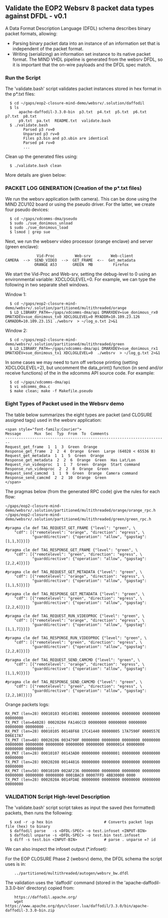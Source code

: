 ## Validate the EOP2 Websrv 8 packet data types against DFDL - v0.1

A Data Format Description Language (DFDL) schema describes binary packet 
formats, allowing: 
- Parsing binary packet data into an instance of an information set that is independent of the packet format. 
- Writing (serializing) an information set instance to its native packet format.
The MIND VHDL pipeline is generated from the websrv DFDL, so it is 
important that the on-wire payloads and the DFDL spec match. 

### Run the Script
The 'validate.bash' script validates packet instances stored in hex
format in the p*.txt files:
```
  $ cd ~/gaps/eop2-closure-mind-demo/websrv/.solution/daffodil
  $ ls
      apache-daffodil-3.3.0-bin  p3.txt  p4.txt  p5.txt  p6.txt  p7.txt  p8.txt  
      p9.txt  pa.txt  README.txt  validate.bash
  $ ./validate.bash 
        Parsed p3 rv=0
        Unparsed p3 rv=0
        Files p3.bin and p3.ubin are identical
        Parsed p4 rv=0
        ...
```
Clean up the generated files using:
```
  $ ./validate.bash clean
```
More details are given below:

### PACKET LOG GENERATION (Creation of the p*.txt files)
We run the websrv application (with camera). This can be done using the MIND
ZCU102 board or using the pseudo driver. For the latter, we create four pseudo 
devices:
```
  $ cd ~/gaps/xdcomms-dma/pseudo
  $ sudo ./sue_donimous_unload
  $ sudo ./sue_donimous_load
  $ lsmod | grep sue
```

Next, we run the webserv video processor (orange enclave) and server (green enclave):

```
              Vid-Proc         Web-srv         Web-client
CAMERA  -->  SEND_VIDEO  -->  GET_FRAME  <--  Get_metadata
             ORANGE A53       GREEN  MB         Firefox
```

We start the Vid-Proc and Web-srv, setting the debug-level to 0 using an 
environmental variable: XDCLOGLEVEL=0. For example, we can type the following in two 
separate shell windows.

 Window 1:
```
  $ cd ~/gaps/eop2-closure-mind-demo/websrv/.solution/partitioned/multithreaded/orange
  $ LD_LIBRARY_PATH=~/gaps/xdcomms-dma/api DMARXDEV=sue_donimous_rx0 DMATXDEV=sue_donimous_tx0 XDCLOGLEVEL=0 MYADDR=10.109.23.126 CAMADDR=10.109.23.151 ./websrv  > ~/log_o.txt 2>&1
```

 Window 2:
```
  $ cd ~/gaps/eop2-closure-mind-demo/websrv/.solution/partitioned/multithreaded/green
  $ LD_LIBRARY_PATH=~/gaps/xdcomms-dma/api DMARXDEV=sue_donimous_rx1 DMATXDEV=sue_donimous_tx1 XDCLOGLEVEL=0  ./websrv  > ~/log_g.txt 2>&1
```

In some cases we may need to turn off verbose printing (setting XDCLOGLEVEL=2),
but uncomment the data_print() function (in send and/or receive functions) of the
in the xdcomms API source code. For example:
```
  $ cd ~/gaps/xdcomms-dma/api
  $ vi xdcomms_dma.c
  $ make clean; make -f Makefile.pseudo
```

### Eight Types of Packet used in the Websrv demo
The table below summarizes the eight types are packet (and CLOSURE assigned tags) used
in the websrv application:

```
<span style="font-family:Courier">
Message      Mux  Sec  Typ  From  To  Comments
------------------------------------------------------------------------
Request_get_frame  1  1  3  Green  Orange  
Response_get_frame  2  2  4  Orange  Green  Large (64028 < 65536 B)
Request_get_metadata  1  1  5  Green  Orange  
Response_get_metadata  2  2  6  Orange  Green  Has Lat/Lon 
Request_run_videoproc  1  1  7  Green  Orange  Start command
Response_run_videoproc  2  2  8  Orange  Green  
Request_send_camcmd  1  1  9  Green  Orange  Camera command 
Response_send_camcmd  2  2  10  Orange  Green  
</span>
```

The pragmas below (from the generated RPC code) give the rules for each flow:

```
~/gaps/eop2-closure-mind-demo/websrv/.solution/partitioned/multithreaded/orange/orange_rpc.h
~/gaps/eop2-closure-mind-demo/websrv/.solution/partitioned/multithreaded/green/green_rpc.h

#pragma cle def TAG_REQUEST_GET_FRAME {"level": "green", \
    "cdf": [{"remotelevel": "orange", "direction": "egress", \
            "guarddirective": {"operation": "allow", "gapstag": [1,1,3]}}]}

#pragma cle def TAG_RESPONSE_GET_FRAME {"level": "green", \
    "cdf": [{"remotelevel": "green", "direction": "egress", \
            "guarddirective": {"operation": "allow", "gapstag": [2,2,4]}}]}

#pragma cle def TAG_REQUEST_GET_METADATA {"level": "green", \
    "cdf": [{"remotelevel": "orange", "direction": "egress", \
            "guarddirective": {"operation": "allow", "gapstag": [1,1,5]}}]}

#pragma cle def TAG_RESPONSE_GET_METADATA {"level": "green", \
    "cdf": [{"remotelevel": "green", "direction": "egress", \
            "guarddirective": {"operation": "allow", "gapstag": [2,2,6]}}]}

#pragma cle def TAG_REQUEST_RUN_VIDEOPROC {"level": "green", \
    "cdf": [{"remotelevel": "orange", "direction": "egress", \
            "guarddirective": {"operation": "allow", "gapstag": [1,1,7]}}]}

#pragma cle def TAG_RESPONSE_RUN_VIDEOPROC {"level": "green", \
    "cdf": [{"remotelevel": "green", "direction": "egress", \
            "guarddirective": {"operation": "allow", "gapstag": [2,2,8]}}]}

#pragma cle def TAG_REQUEST_SEND_CAMCMD {"level": "green", \
    "cdf": [{"remotelevel": "orange", "direction": "egress", \
            "guarddirective": {"operation": "allow", "gapstag": [1,1,9]}}]}

#pragma cle def TAG_RESPONSE_SEND_CAMCMD {"level": "green", \
    "cdf": [{"remotelevel": "green", "direction": "egress", \
            "guarddirective": {"operation": "allow", "gapstag": [2,2,10]}}]}
```

Orange packets logs:
```
RX_PKT (len=28) 00010103 001459B1 00000000 80000006 00000000 00000000 00000000
TX_PKT (len=64028) 00020204 FA146CCD 00000000 00000000 00000000 00000000 00000000 ....
RX_PKT (len=28) 00010105 00148F68 17C41440 00000005 17A7590F 0000557E D06E17A7
TX_PKT (len=60) 00020206 0034790F 00000000 00000000 00000000 00000000 00000000 00000000 00000000 00000000 00000000 00000014 00000000 00000000 00000000
RX_PKT (len=28) 00010107 00143AD0 00000000 00000001 00000000 00000000 00000000
TX_PKT (len=28) 00020208 00144816 00000000 00000000 00000000 00000000 00000000
RX_PKT (len=50) 00010109 002AF236 00000000 00000000 00000000 00000000 00000000 00000000 00008000 0001BAC0 00007FFD 4BB30000 0000
TX_PKT (len=28) 0002020A 0014FDAE 00000000 00000000 00000000 00000000 00000000
```

### VALIDATION Script High-level Description
The 'validate.bash' script script takes as input the saved (hex formatted) packets,
then runs the following:
```
  $ xxd -r -p hex bin                       # Converts packet logs file (hex) to binary
  $ daffodil parse   -s <DFDL-SPEC> -o test.infoset <INPUT-BIN>
  $ daffodil unparse -s <DFDL-SPEC> -o test.bin test.infoset
  $ diff -s test.bin <INPUT-BIN>            # parse . unparse =? id
```
We can also inspect the infoset output (*.infoset): 

For the EOP CLOSURE Phase 2 (websrv) demo, the DFDL schema the script uses is in:
```
    ../partitioned/multithreaded/autogen/websrv_bw.dfdl
```

The validation uses the 'daffodil' command (stored in the 'apache-daffodil-3.3.0-bin'
directory) copied from: 
```
    https://daffodil.apache.org/
    wget https://www.apache.org/dyn/closer.lua/daffodil/3.3.0/bin/apache-daffodil-3.3.0-bin.zip
```




